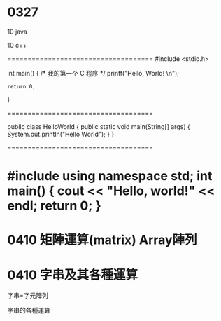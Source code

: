 # 0327

10 java 

10 c++

====================================
#include <stdio.h>
 
int main()
{
    /* 我的第一个 C 程序 */
    printf("Hello, World! \n");
 
    return 0;
}

====================================

public class HelloWorld {
    public static void main(String[] args) {
        System.out.println("Hello World");
    }
}

====================================

#include <iostream>
using namespace std;
int main()
{
    cout << "Hello, world!" << endl;
    return 0;
}
====================================

# 0410 矩陣運算(matrix) Array陣列

# 0410 字串及其各種運算

字串=字元陣列

字串的各種運算
